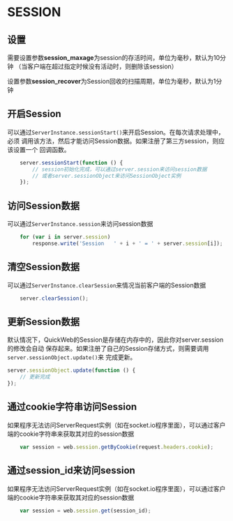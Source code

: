 # SESSION

## 设置

需要设置参数**session_maxage**为session的存活时间，单位为毫秒，默认为10分钟
（当客户端在超过指定时候没有活动时，则删除该session）

设置参数**session_recover**为Session回收的扫描周期，单位为毫秒，默认为1分钟


## 开启Session

可以通过`ServerInstance.sessionStart()`来开启Session。在每次请求处理中，必须
调用该方法，然后才能访问Session数据。如果注册了第三方session，则应该设置一个
回调函数。

```javascript
	server.sessionStart(function () {
		// session初始化完成，可以通过server.session来访问session数据
		// 或者server.sessionObject来访问SessionObject实例
	});
```


## 访问Session数据

可以通过`ServerInstance.session`来访问session数据

```javascript
	for (var i in server.session)
		response.write('Session   ' + i + ' = ' + server.session[i]);
```


## 清空Session数据

可以通过`ServerInstance.clearSession`来情况当前客户端的Session数据

```javascript
	server.clearSession();
```


## 更新Session数据

默认情况下，QuickWeb的Session是存储在内存中的，因此你对server.session的修改会自动
保存起来。如果注册了自己的Session存储方式，则需要调用`server.sessionObject.update()`来
完成更新。

```javascript
server.sessionObject.update(function () {
	// 更新完成
});
```


## 通过cookie字符串访问Session

如果程序无法访问ServerRequest实例（如在socket.io程序里面），可以通过客户端的cookie字符串来获取其对应的session数据

```javascript
	var session = web.session.getByCookie(request.headers.cookie);
```


## 通过session_id来访问session

如果程序无法访问ServerRequest实例（如在socket.io程序里面），可以通过客户端的cookie字符串来获取其对应的session数据

```javascript
	var session = web.session.get(session_id);
```
